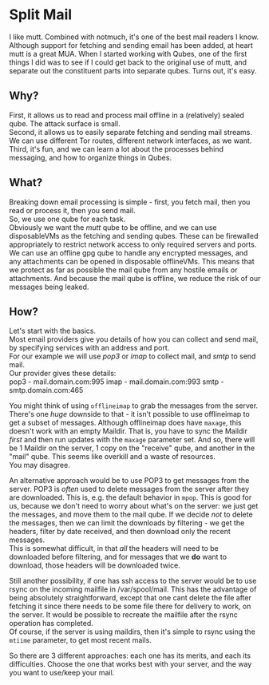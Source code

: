 # Split Mail

I like mutt.
Combined with notmuch, it's one of the best mail readers I know.
Although support for fetching and sending email has been added, at heart mutt is a great MUA.
When I started working with Qubes, one of the first things I did was to see if I could get back to the original use of mutt, and separate out the constituent parts into separate qubes.
Turns out, it's easy.

## Why?
First, it allows us to read and process mail offline in a (relatively) sealed qube.
The attack surface is small.  
Second, it allows us to easily separate fetching and sending mail streams.
We can use different Tor routes, different network interfaces, as we want.  
Third, it's fun, and we can learn a lot about the processes behind messaging, and how to organize things in Qubes.

## What?
Breaking down email processing is simple - first, you fetch mail, then you read or process it, then you send mail.  
So, we use one qube for each task.  
Obviously we want the *mutt* qube to be offline, and we can use disposableVMs as the fetching and sending qubes.
These can be firewalled appropriately to restrict network access to only required servers and ports.  
We can use an offline gpg qube to handle any encrypted messages, and any attachments can be opened in disposable offlineVMs.
This means that we protect as far as possible the mail qube from any hostile emails or attachments.
And because the mail qube is offline, we reduce the risk of our messages being leaked.

## How?
Let's start with the basics.  
Most email providers give you details of how you can collect and send mail, by specifying services with an address and port.  
For our example we will use *pop3* or *imap* to collect mail, and *smtp* to send mail.  
Our provider gives these details:  
pop3 - mail.domain.com:995
imap - mail.domain.com:993
smtp - smtp.domain.com:465

You might think of using `offlineimap` to grab the messages from the server.
There's one *huge* downside to that - it isn't possible to use offlineimap to get a subset of messages.
Although offlineimap does have `maxage`, this doesn't work with an empty Maildir.
That is, you have to sync the Maildir *first* and then run updates with the `maxage` parameter set.
And so, there will be 1 Maildir on the server, 1 copy on the "receive" qube, and another in the "mail" qube.
This seems like overkill and a waste of resources.  
You may disagree.

An alternative approach would be to use POP3 to get messages from the server.
POP3 is *often* used to delete messages from the server after they are downloaded.
This is, e.g. the default behavior in `mpop`.
This is good for us, because we don't need to worry about what's on the server: we just get the messages, and move them to the mail qube.
If we decide *not* to delete the messages, then we can limit the downloads by filtering - we get the headers, filter by date received, and then download only the recent messages.  
This is somewhat difficult, in that *all* the headers will need to be downloaded before filtering, and for messages that we **do** want to download, those headers will be downloaded twice.

Still another possibility, if one has ssh access to the server would be to use rsync on the incoming mailfile in /var/spool/mail.
This has the advantage of being absolutely straightforward, except that one cant delete the file after fetching it since there needs to be some file there for delivery to work, on the server.
It would be possible to recreate the mailfile after the rsync operation has completed.  
Of course, if the server is using maildirs, then it's simple to rsync using the `mtiime` parameter, to get most recent mails.

So there are 3 different approaches: each one has its merits, and each its difficulties.
Choose the one that works best with your server, and the way you want to use/keep your mail.
